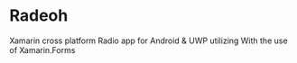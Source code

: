 # Radeoh
Xamarin cross platform Radio app for Android &amp; UWP utilizing 
With the use of Xamarin.Forms
